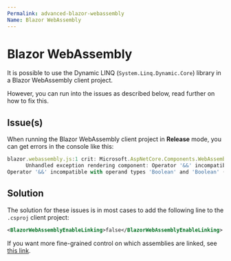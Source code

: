 ```yaml
---
Permalink: advanced-blazor-webassembly
Name: Blazor WebAssembly
---
```


# Blazor WebAssembly

It is possible to use the Dynamic LINQ (`System.Linq.Dynamic.Core`) library in a Blazor WebAssembly client project.

However, you can run into the issues as described below, read further on how to fix this.


## Issue(s)

When running the Blazor WebAssembly client project in **Release** mode, you can get errors in the console like this:
``` js
blazor.webassembly.js:1 crit: Microsoft.AspNetCore.Components.WebAssembly.Rendering.WebAssemblyRenderer[100]
      Unhandled exception rendering component: Operator '&&' incompatible with operand types 'Boolean' and 'Boolean'
Operator '&&' incompatible with operand types 'Boolean' and 'Boolean' (at index 21)
```

## Solution

The solution for these issues is in most cases to add the following line to the `.csproj` client project:
``` xml
<BlazorWebAssemblyEnableLinking>false</BlazorWebAssemblyEnableLinking>
```

If you want more fine-grained control on which assemblies are linked, see [this link](https://docs.microsoft.com/en-us/aspnet/core/blazor/host-and-deploy/configure-linker?view=aspnetcore-3.1#control-linking-with-a-configuration-file).